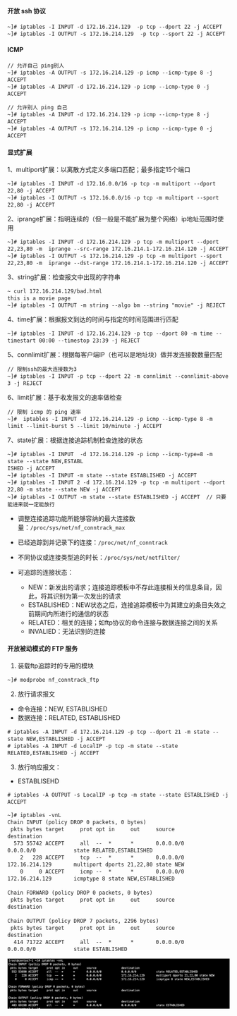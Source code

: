 
#### 开放 ssh 协议

```
~]# iptables -I INPUT -d 172.16.214.129  -p tcp --dport 22 -j ACCEPT
~]# iptables -I OUTPUT -s 172.16.214.129  -p tcp --sport 22 -j ACCEPT
```

#### ICMP

```
// 允许自己 ping别人
~]# iptables -A OUTPUT -s 172.16.214.129 -p icmp --icmp-type 8 -j ACCEPT
~]# iptables -A INPUT -d 172.16.214.129 -p icmp --icmp-type 0 -j ACCEPT
```
```
// 允许别人 ping 自己
~]# iptables -A INPUT -d 172.16.214.129 -p icmp --icmp-type 8 -j ACCEPT
~]# iptables -A OUTPUT -s 172.16.214.129 -p icmp --icmp-type 0 -j ACCEPT
```

#### 显式扩展

1、multiport扩展：以离散方式定义多端口匹配；最多指定15个端口

```
~]# iptables -I INPUT -d 172.16.0.0/16 -p tcp -m multiport --dport 22,80 -j ACCEPT
~]# iptables -I OUTPUT -s 172.16.0.0/16 -p tcp -m multiport --sport 22,80 -j ACCEPT
```

2、iprange扩展：指明连续的（但一般是不能扩展为整个网络）ip地址范围时使用

```
~]# iptables -I INPUT -d 172.16.214.129 -p tcp -m multiport --dport 22,23,80 -m  iprange --src-range 172.16.214.1-172.16.214.120 -j ACCEPT
~]# iptables -I OUTPUT -s 172.16.214.129 -p tcp -m multiport --sport 22,23,80 -m  iprange --dst-range 172.16.214.1-172.16.214.120 -j ACCEPT
```

3、string扩展：检查报文中出现的字符串

```
~ curl 172.16.214.129/bad.html
this is a movie page
~]# iptables -I OUTPUT -m string --algo bm --string "movie" -j REJECT
```

4、time扩展：根据报文到达的时间与指定的时间范围进行匹配

```
~]# iptables -I INPUT -d 172.16.214.129 -p tcp --dport 80 -m time --timestart 00:00 --timestop 23:39 -j REJECT
```

5、connlimit扩展：根据每客户端IP（也可以是地址块）做并发连接数数量匹配
```
// 限制ssh的最大连接数为3
~]# iptables -I INPUT -p tcp --dport 22 -m connlimit --connlimit-above 3 -j REJECT
```

6、limit扩展：基于收发报文的速率做检查

```
// 限制 icmp 的 ping 速率
~]#  iptables -I INPUT -d 172.16.214.129 -p icmp --icmp-type 8 -m limit --limit-burst 5 --limit 10/minute -j ACCEPT
```

7、state扩展：根据连接追踪机制检查连接的状态

```
~]# iptables -I INPUT  -d 172.16.214.129 -p icmp --icmp-type=8 -m state --state NEW,ESTABL
ISHED -j ACCEPT
~]# iptables -I INPUT -m state --state ESTABLISHED -j ACCEPT
~]# iptables -I INPUT 2 -d 172.16.214.129 -p tcp -m multiport --dport 22,80 -m state --state NEW -j ACCEPT
~]# iptables -I OUTPUT -m state --state ESTABLISHED -j ACCEPT  // 只要能进来就一定能放行
```

- 调整连接追踪功能所能够容纳的最大连接数量：`/proc/sys/net/nf_conntrack_max`

- 已经追踪到并记录下的连接：`/proc/net/nf_conntrack`

- 不同协议或连接类型追的时长：`/proc/sys/net/netfilter/`

- 可追踪的连接状态：
  - NEW：新发出的请求；连接追踪模板中不存此连接相关的信息条目，因此，将其识别为第一次发出的请求
  - ESTABLISHED：NEW状态之后，连接追踪模板中为其建立的条目失效之前期间内所进行的通信的状态
  - RELATED：相关的连接；如ftp协议的命令连接与数据连接之间的关系
  - INVALIED：无法识别的连接

#### 开放被动模式的 FTP 服务

1. 装载ftp追踪时的专用的模块

```
~]# modprobe nf_conntrack_ftp
```

2. 放行请求报文

- 命令连接：NEW, ESTABLISHED
- 数据连接：RELATED, ESTABLISHED

```
# iptables -A INPUT -d 172.16.214.129 -p tcp --dport 21 -m state --state NEW,ESTABLISHED -j ACCEPT
# iptables -A INPUT -d LocalIP -p tcp -m state --state RELATED,ESTABLISHED -j ACCEPT
```

3. 放行响应报文：

- ESTABLISEHD

```
# iptables -A OUTPUT -s LocalIP -p tcp -m state --state ESTABLISHED -j ACCEPT
```

```
~]# iptables -vnL
Chain INPUT (policy DROP 0 packets, 0 bytes)
 pkts bytes target     prot opt in     out     source               destination         
  573 55742 ACCEPT     all  --  *      *       0.0.0.0/0            0.0.0.0/0            state RELATED,ESTABLISHED
    2   228 ACCEPT     tcp  --  *      *       0.0.0.0/0            172.16.214.129       multiport dports 21,22,80 state NEW
    0     0 ACCEPT     icmp --  *      *       0.0.0.0/0            172.16.214.129       icmptype 8 state NEW,ESTABLISHED

Chain FORWARD (policy DROP 0 packets, 0 bytes)
 pkts bytes target     prot opt in     out     source               destination         

Chain OUTPUT (policy DROP 7 packets, 2296 bytes)
 pkts bytes target     prot opt in     out     source               destination         
  414 71722 ACCEPT     all  --  *      *       0.0.0.0/0            0.0.0.0/0            state ESTABLISHED
```

![](./images/iptables_ftp.png)

